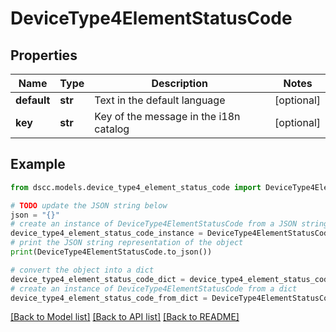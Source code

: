 # DeviceType4ElementStatusCode


## Properties

Name | Type | Description | Notes
------------ | ------------- | ------------- | -------------
**default** | **str** | Text in the default language | [optional] 
**key** | **str** | Key of the message in the i18n catalog | [optional] 

## Example

```python
from dscc.models.device_type4_element_status_code import DeviceType4ElementStatusCode

# TODO update the JSON string below
json = "{}"
# create an instance of DeviceType4ElementStatusCode from a JSON string
device_type4_element_status_code_instance = DeviceType4ElementStatusCode.from_json(json)
# print the JSON string representation of the object
print(DeviceType4ElementStatusCode.to_json())

# convert the object into a dict
device_type4_element_status_code_dict = device_type4_element_status_code_instance.to_dict()
# create an instance of DeviceType4ElementStatusCode from a dict
device_type4_element_status_code_from_dict = DeviceType4ElementStatusCode.from_dict(device_type4_element_status_code_dict)
```
[[Back to Model list]](../README.md#documentation-for-models) [[Back to API list]](../README.md#documentation-for-api-endpoints) [[Back to README]](../README.md)


